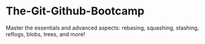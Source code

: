 # The-Git-Github-Bootcamp
 Master the essentials and advanced aspects: rebasing, squashing, stashing, reflogs, blobs, trees, and more!
